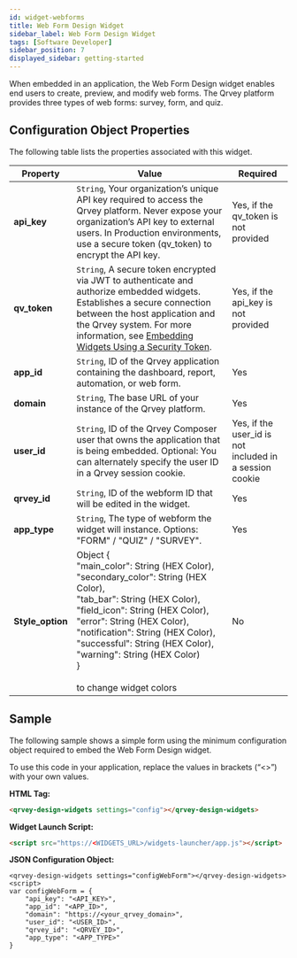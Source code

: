 ```yaml
---
id: widget-webforms
title: Web Form Design Widget
sidebar_label: Web Form Design Widget
tags: [Software Developer]
sidebar_position: 7
displayed_sidebar: getting-started
---
```


<div style={{textAlign: "justify"}}>

When embedded in an application, the Web Form Design widget enables end users to create, preview, and modify web forms. The Qrvey platform provides three types of web forms: survey, form, and quiz. 


## Configuration Object Properties
The following table lists the properties associated with this widget. 

| **Property** | **Value** | **Required** |
| --- | --- | --- |
| **api_key** | `String`, Your organization’s unique API key required to access the Qrvey platform. Never expose your organization’s API key to external users. In Production environments, use a secure token (qv_token) to encrypt the API key. | Yes, if the qv_token is not provided |
| **qv_token** | `String`, A secure token encrypted via JWT to authenticate and authorize embedded widgets. Establishes a secure connection between the host application and the Qrvey system. For more information, see [Embedding Widgets Using a Security Token](../embedding-widgets-security-token.md). | Yes, if the api_key is not provided |
| **app_id** | `String`, ID of the Qrvey application containing the dashboard, report, automation, or web form. | Yes |
| **domain** | `String`, The base URL of your instance of the Qrvey platform. | Yes | 
| **user_id** | `String`, ID of the Qrvey Composer user that owns the application that is being embedded. Optional: You can alternately specify the user ID in a Qrvey session cookie. | Yes, if the user_id is not included in a session cookie  |
| **qrvey_id** | `String`, ID of the webform ID that will be edited in the widget.  | Yes |
| **app_type** | `String`, The type of webform the widget will instance. Options: "FORM" / "QUIZ" / "SURVEY". | Yes |
| **Style_option** |Object {<br />"main_color": String (HEX Color),<br />"secondary_color": String (HEX Color),<br />"tab_bar": String (HEX Color),<br /> "field_icon": String (HEX Color),<br />"error": String (HEX Color),<br />"notification": String (HEX Color),<br />"successful": String (HEX Color), <br />"warning": String (HEX Color)<br /> } <br /><br />to change widget colors| No |


## Sample
The following sample shows a simple form using the minimum configuration object required to embed the Web Form Design widget. 

To use this code in your application, replace the values in brackets (“&lt;&gt;”) with your own values. 

**HTML Tag:**

```html
<qrvey-design-widgets settings="config"></qrvey-design-widgets>
```


**Widget Launch Script:**

```html
<script src="https://<WIDGETS_URL>/widgets-launcher/app.js"></script>
```

**JSON Configuration Object:**

```
<qrvey-design-widgets settings="configWebForm"></qrvey-design-widgets><script>
var configWebForm = {
    "api_key": "<API_KEY>",
    "app_id": "<APP_ID>",
    "domain": "https://<your_qrvey_domain>",
    "user_id": "<USER_ID>",
    "qrvey_id": "<QRVEY_ID>",
    "app_type": "<APP_TYPE>"
}
```

<!-- 
### Sample in CodePen
See the widget in CodePen:

<iframe
  allowFullScreen
  className="cp_embed_iframe "
  frameBorder={0}
  height={838}
  width="100%"
  name="cp_embed_1"
  scrolling="no"
  src="https://codepen.io/qrveysamples/embed/17ca2ace17e54cd26353f638666f91be?height=838&theme-id=light&default-tab=result&user=qrveysamples&slug-hash=17ca2ace17e54cd26353f638666f91be&pen-title=Sample-%20Webform%20Design&name=cp_embed_1"
  style={{ width: "100%", overflow: "hidden", display: "block" }}
  title="Sample- Webform Design"
  loading="lazy"
  id="cp_embed_17ca2ace17e54cd26353f638666f91be">
  </iframe>
 -->

</div>